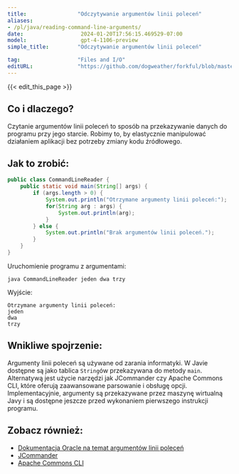 ```yaml
---
title:                "Odczytywanie argumentów linii poleceń"
aliases:
- /pl/java/reading-command-line-arguments/
date:                  2024-01-20T17:56:15.469529-07:00
model:                 gpt-4-1106-preview
simple_title:         "Odczytywanie argumentów linii poleceń"

tag:                  "Files and I/O"
editURL:              "https://github.com/dogweather/forkful/blob/master/content/pl/java/reading-command-line-arguments.md"
---
```


{{< edit_this_page >}}

## Co i dlaczego?
Czytanie argumentów linii poleceń to sposób na przekazywanie danych do programu przy jego starcie. Robimy to, by elastycznie manipulować działaniem aplikacji bez potrzeby zmiany kodu źródłowego.

## Jak to zrobić:
```java
public class CommandLineReader {
    public static void main(String[] args) {
        if (args.length > 0) {
            System.out.println("Otrzymane argumenty linii poleceń:");
            for(String arg : args) {
                System.out.println(arg);
            }
        } else {
            System.out.println("Brak argumentów linii poleceń.");
        }
    }
}
```
Uruchomienie programu z argumentami:
```
java CommandLineReader jeden dwa trzy
```
Wyjście:
```
Otrzymane argumenty linii poleceń:
jeden
dwa
trzy
```

## Wnikliwe spojrzenie:
Argumenty linii poleceń są używane od zarania informatyki. W Javie dostępne są jako tablica `String`ów przekazywana do metody `main`. Alternatywą jest użycie narzędzi jak JCommander czy Apache Commons CLI, które oferują zaawansowane parsowanie i obsługę opcji. Implementacyjnie, argumenty są przekazywane przez maszynę wirtualną Javy i są dostępne jeszcze przed wykonaniem pierwszego instrukcji programu.

## Zobacz również:
- [Dokumentacja Oracle na temat argumentów linii poleceń](https://docs.oracle.com/javase/tutorial/essential/environment/cmdLineArgs.html)
- [JCommander](http://jcommander.org/)
- [Apache Commons CLI](https://commons.apache.org/proper/commons-cli/)
